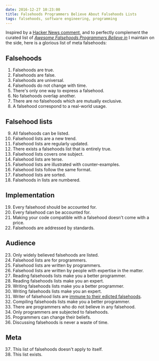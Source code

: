 ```yaml
---
date: 2016-12-27 10:23:00
title: Falsehoods Programmers Believe About Falsehoods Lists
tags: falsehoods, software engineering, programming
---
```


Inspired by a [Hacker News
comment](https://news.ycombinator.com/item?id=13260149), and to perfectly
complement the curated list of [*Awesome Falsehoods Programmers Believe
in*](https://github.com/kdeldycke/awesome-falsehood) I maintain on the side,
here is a glorious list of meta falsehoods:

## Falsehoods

1. Falsehoods are true.
2. Falsehoods are false.
3. Falsehoods are universal.
4. Falsehoods do not change with time.
5. There's only one way to express a falsehood.
6. No falsehoods overlap another.
7. There are no falsehoods which are mutually exclusive.
8. A falsehood correspond to a real-world usage.

## Falsehood lists

9. All falsehoods can be listed.
10. Falsehood lists are a new trend.
11. Falsehood lists are regularly updated.
12. There exists a falsehoods list that is entirely true.
13. Falsehood lists covers one subject.
14. Falsehood lists are terse.
15. Falsehood lists are illustrated with counter-examples.
16. Falsehood lists follow the same format.
17. Falsehood lists are sorted.
18. Falsehoods in lists are numbered.

## Implementation

19. Every falsehood should be accounted for.
20. Every falsehood can be accounted for.
21. Making your code compatible with a falsehood doesn't come with a price.
22. Falsehoods are addressed by standards.

## Audience

23. Only widely believed falsehoods are listed.
24. Falsehood lists are for programmers.
25. Falsehood lists are written by programmers.
26. Falsehood lists are written by people with expertise in the matter.
27. Reading falsehoods lists make you a better programmer.
28. Reading falsehoods lists make you an expert.
29. Writing falsehoods lists make you a better programmer.
30. Writing falsehoods lists make you an expert.
31. Writer of falsehood lists are [immune to their edicted
falsehoods](https://twitter.com/benjiweber/status/785422755843956736).
32. Compiling falsehoods lists make you a better programmer.
33. There are programmers who do not believe in any falsehood.
34. Only programmers are subjected to falsehoods.
35. Programmers can change their beliefs.
36. Discussing falsehoods is never a waste of time.

## Meta

37. This list of falsehoods doesn't apply to itself.
38. This list exists.
